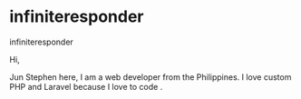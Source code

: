# infiniteresponder
infiniteresponder

Hi,

Jun Stephen here, I am a web developer from the Philippines. I love custom PHP and Laravel because I love to code . 
